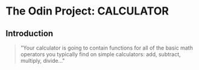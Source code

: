 # The Odin Project: CALCULATOR
## Introduction
> "Your calculator is going to contain functions for all of the basic math operators you typically find on simple calculators: add, subtract, multiply, divide..."

